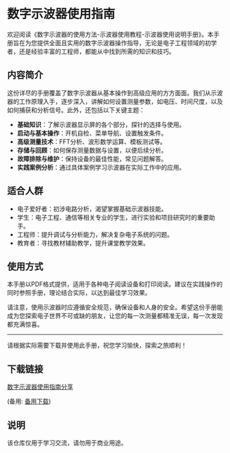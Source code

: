 # 数字示波器使用指南

欢迎阅读《数字示波器的使用方法-示波器使用教程-示波器使用说明手册》。本手册旨在为您提供全面且实用的数字示波器操作指导，无论是电子工程领域的初学者，还是经验丰富的工程师，都能从中找到所需的知识和技巧。

## 内容简介

这份详尽的手册覆盖了数字示波器从基本操作到高级应用的方方面面。我们从示波器的工作原理入手，逐步深入，讲解如何设置测量参数，如电压、时间尺度，以及如何捕获和分析信号。此外，还包括以下关键主题：

- **基础知识**：了解示波器显示屏的各个部分，探针的选择与使用。
- **启动与基本操作**：开机自检、菜单导航、设置触发条件。
- **高级测量技术**：FFT分析、波形数学运算、模板测试等。
- **存储与回顾**：如何保存测量数据与设置，以便后续分析。
- **故障排除与维护**：保持设备的最佳性能，常见问题解答。
- **实践案例分析**：通过具体案例学习示波器在实际工作中的应用。

## 适合人群

- 电子爱好者：初涉电路分析，渴望掌握基础示波器技能。
- 学生：电子工程、通信等相关专业的学生，进行实验和项目研究时的重要助手。
- 工程师：提升调试与分析能力，解决复杂电子系统的问题。
- 教育者：寻找教材辅助教学，提升课堂教学效果。

## 使用方式

本手册以PDF格式提供，适用于各种电子阅读设备和打印阅读。建议在实践操作的同时参照手册，理论结合实际，以达到最佳学习效果。

请注意，使用示波器时应遵循安全规范，确保设备和人身的安全。希望这份手册能成为您探索电子世界不可或缺的朋友，让您的每一次测量都精准无误，每一次发现都充满惊喜。

---

请根据实际需要下载并使用此手册，祝您学习愉快，探索之旅顺利！

## 下载链接
[数字示波器使用指南分享](https://pan.quark.cn/s/a841d8a2f760) 

(备用: [备用下载](https://pan.baidu.com/s/1ymfHxIFQIA_gzEIPaSFEZA?pwd=1234))

## 说明

该仓库仅用于学习交流，请勿用于商业用途。
